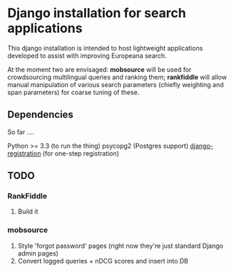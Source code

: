 # Django installation for search applications

This django installation is intended to host lightweight applications developed to assist with improving Europeana search.

At the moment two are envisaged: **mobsource** will be used for crowdsourcing multilingual queries and ranking them; **rankfiddle** will allow manual manipulation of various search parameters (chiefly weighting and span parameters) for coarse tuning of these.

## Dependencies 

So far ....

Python >= 3.3 (to run the thing)
psycopg2 (Postgres support)
[django-registration](https://github.com/macropin/django-registration) (for one-step registration)

## TODO

### RankFiddle 

1. Build it

### mobsource

1. Style 'forgot password' pages (right now they're just standard Django admin pages)
2. Convert logged queries + nDCG scores and insert into DB
